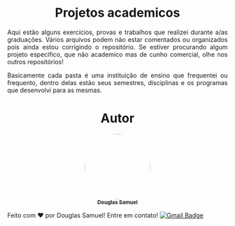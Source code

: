 <h1 align="center">Projetos academicos</h1>

<p align="justify">Aqui estão alguns exercícios, provas e trabalhos que realizei durante a/as graduações. Vários arquivos podem não estar comentados ou organizados pois ainda estou corrigindo o repositório. Se estiver procurando algum projeto especifico, que não academico mas de cunho comercial, olhe nos outros repositórios!</p>

<p align="justify">Basicamente cada pasta é uma instituição de ensino que frequentei ou frequento, dentro delas estão seus semestres, disciplinas e os programas que desenvolvi para as mesmas.</p>

<h1 align="center"> Autor </h1> 

<p align="center">
<a href="https://github.com/DouSam" align="center">
 <img style="border-radius: 60%;" src="https://lh3.googleusercontent.com/o49VhdIK8p4hVv08luql8OyVy9d3Y8McrzVD8PPQ28UU7Gq3eAN-9KPi0zCxMgHh_jY0Ah7qj4sHkQXvEOa408P09QtEkDTSngRrKtDeJlllYuaKDXPH6ww3TUXw2sdHoNSIuwCA1fY=w2400" width="150px;" alt=""/>
 <br />
 <sub><b>Douglas Samuel</b></sub></a></a>

Feito com ❤️ por Douglas Samuel! Entre em contato!
[![Gmail Badge](https://img.shields.io/badge/-douglassam007@gmail.com-c14438?style=flat-square&logo=Gmail&logoColor=white&link=mailto:douglassam007@gmail.com)](mailto:douglassam007@gmail.com)
</p>

